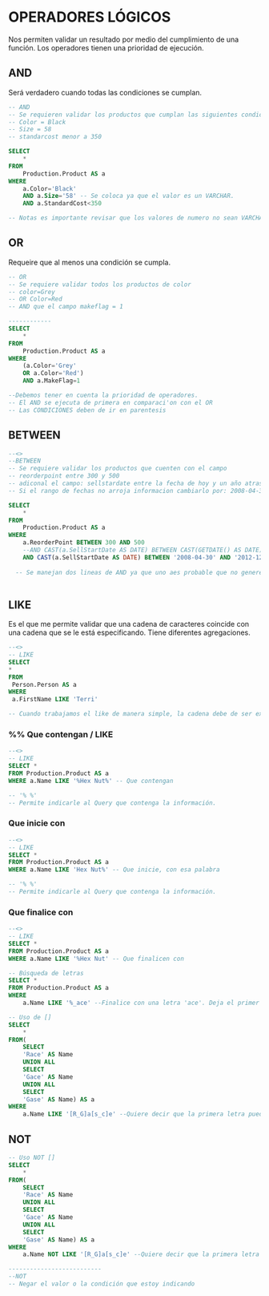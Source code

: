 # OPERADORES LÓGICOS
Nos permiten validar un resultado por medio del cumplimiento de una función.
Los operadores tienen una prioridad de ejecución.


## AND
Será verdadero  cuando todas las condiciones se cumplan.

```sql
-- AND
-- Se requieren validar los productos que cumplan las siguientes condiciones
-- Color = Black
-- Size = 58
-- standarcost menor a 350

SELECT
	*
FROM
	Production.Product AS a
WHERE
	a.Color='Black'
	AND a.Size='58' -- Se coloca ya que el valor es un VARCHAR.
	AND a.StandardCost<350

-- Notas es importante revisar que los valores de numero no sean VARCHART o tratarlos como tal.

```

## OR
Requeire que al menos una condición se cumpla.

```SQL
-- OR
-- Se requiere validar todos los productos de color
-- color=Grey
-- OR Color=Red 
-- AND que el campo makeflag = 1

------------
SELECT
	*
FROM
	Production.Product AS a
WHERE
	(a.Color='Grey'
	OR a.Color='Red')
	AND a.MakeFlag=1

--Debemos tener en cuenta la prioridad de operadores.
-- El AND se ejecuta de primera en comparaci'on con el OR
-- Las CONDICIONES deben de ir en parentesis

```

## BETWEEN
```SQL
--<>
--BETWEEN
-- Se requiere validar los productos que cuenten con el campo
-- reorderpoint entre 300 y 500
-- adiconal el campo: sellstardate entre la fecha de hoy y un año atras.
-- Si el rango de fechas no arroja informacion cambiarlo por: 2008-04-30 y 2012-12-31

SELECT
	*
FROM
	Production.Product AS a
WHERE
	a.ReorderPoint BETWEEN 300 AND 500
	--AND CAST(a.SellStartDate AS DATE) BETWEEN CAST(GETDATE() AS DATE) AND DATEADD(YEAR, -1,CAST(GETDATE() AS DATE)) -- Debemos usar CAST para trabajar con los rangos de fecha
	AND CAST(a.SellStartDate AS DATE) BETWEEN '2008-04-30' AND '2012-12-31'
  
  -- Se manejan dos lineas de AND ya que uno aes probable que no genere resultados debido al GETDATE es a la fecha actual
  
```

## LIKE

Es el que me permite validar que una cadena de caracteres coincide con una cadena que se le está especificando.
Tiene diferentes agregaciones.

```SQL
--<>
-- LIKE
SELECT 
*
FROM
 Person.Person AS a
WHERE	
 a.FirstName LIKE 'Terri'

-- Cuando trabajamos el like de manera simple, la cadena debe de ser exacta para que tengamos resultados.

```


### %% Que contengan / LIKE
```SQL
--<>
-- LIKE
SELECT *
FROM Production.Product AS a
WHERE a.Name LIKE '%Hex Nut%' -- Que contengan

-- '% %'
-- Permite indicarle al Query que contenga la información.

```
### Que inicie con
```SQL
--<>
-- LIKE
SELECT *
FROM Production.Product AS a
WHERE a.Name LIKE 'Hex Nut%' -- Que inicie, con esa palabra

-- '% %'
-- Permite indicarle al Query que contenga la información.
```
### Que finalice con
```SQL
--<>
-- LIKE
SELECT *
FROM Production.Product AS a
WHERE a.Name LIKE '%Hex Nut' -- Que finalicen con
```

```SQL
-- Búsqueda de letras 
SELECT *
FROM Production.Product AS a
WHERE
	a.Name LIKE '%_ace' --Finalice con una letra 'ace'. Deja el primer valor en blanco

```

```SQL
-- Uso de []
SELECT
	*
FROM(
	SELECT 
	'Race' AS Name
	UNION ALL
	SELECT 
	'Gace' AS Name
	UNION ALL
	SELECT 
	'Gase' AS Name) AS a
WHERE
	a.Name LIKE '[R_G]a[s_c]e' --Quiere decir que la primera letra puede ser R o G, después dice que después de la 'a', la  letra puede ser s o c.

```

## NOT
```SQL
-- Uso NOT []
SELECT
	*
FROM(
	SELECT 
	'Race' AS Name
	UNION ALL
	SELECT 
	'Gace' AS Name
	UNION ALL
	SELECT 
	'Gase' AS Name) AS a
WHERE
	a.Name NOT LIKE '[R_G]a[s_c]e' --Quiere decir que la primera letra puede ser R o G, después dice que después de la 'a', la letra puede ser s o c.

--------------------------
--NOT
-- Negar el valor o la condición que estoy indicando

```




